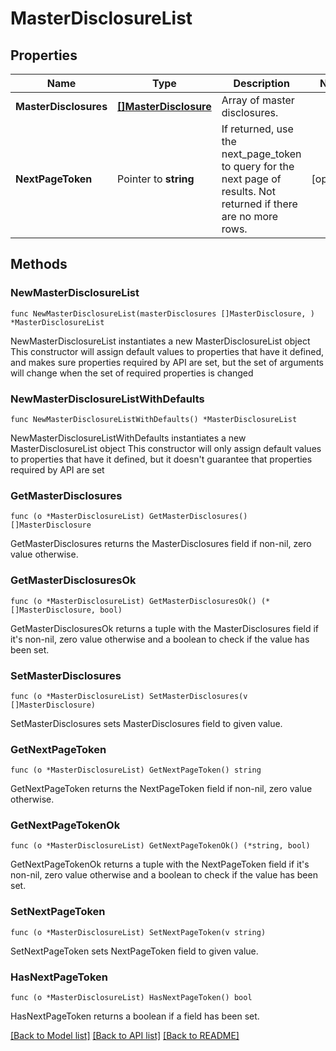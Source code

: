 # MasterDisclosureList

## Properties

Name | Type | Description | Notes
------------ | ------------- | ------------- | -------------
**MasterDisclosures** | [**[]MasterDisclosure**](MasterDisclosure.md) | Array of master disclosures. | 
**NextPageToken** | Pointer to **string** | If returned, use the next_page_token to query for the next page of results. Not returned if there are no more rows. | [optional] 

## Methods

### NewMasterDisclosureList

`func NewMasterDisclosureList(masterDisclosures []MasterDisclosure, ) *MasterDisclosureList`

NewMasterDisclosureList instantiates a new MasterDisclosureList object
This constructor will assign default values to properties that have it defined,
and makes sure properties required by API are set, but the set of arguments
will change when the set of required properties is changed

### NewMasterDisclosureListWithDefaults

`func NewMasterDisclosureListWithDefaults() *MasterDisclosureList`

NewMasterDisclosureListWithDefaults instantiates a new MasterDisclosureList object
This constructor will only assign default values to properties that have it defined,
but it doesn't guarantee that properties required by API are set

### GetMasterDisclosures

`func (o *MasterDisclosureList) GetMasterDisclosures() []MasterDisclosure`

GetMasterDisclosures returns the MasterDisclosures field if non-nil, zero value otherwise.

### GetMasterDisclosuresOk

`func (o *MasterDisclosureList) GetMasterDisclosuresOk() (*[]MasterDisclosure, bool)`

GetMasterDisclosuresOk returns a tuple with the MasterDisclosures field if it's non-nil, zero value otherwise
and a boolean to check if the value has been set.

### SetMasterDisclosures

`func (o *MasterDisclosureList) SetMasterDisclosures(v []MasterDisclosure)`

SetMasterDisclosures sets MasterDisclosures field to given value.


### GetNextPageToken

`func (o *MasterDisclosureList) GetNextPageToken() string`

GetNextPageToken returns the NextPageToken field if non-nil, zero value otherwise.

### GetNextPageTokenOk

`func (o *MasterDisclosureList) GetNextPageTokenOk() (*string, bool)`

GetNextPageTokenOk returns a tuple with the NextPageToken field if it's non-nil, zero value otherwise
and a boolean to check if the value has been set.

### SetNextPageToken

`func (o *MasterDisclosureList) SetNextPageToken(v string)`

SetNextPageToken sets NextPageToken field to given value.

### HasNextPageToken

`func (o *MasterDisclosureList) HasNextPageToken() bool`

HasNextPageToken returns a boolean if a field has been set.


[[Back to Model list]](../../README.md#documentation-for-models) [[Back to API list]](../../README.md#documentation-for-api-endpoints) [[Back to README]](../../README.md)


